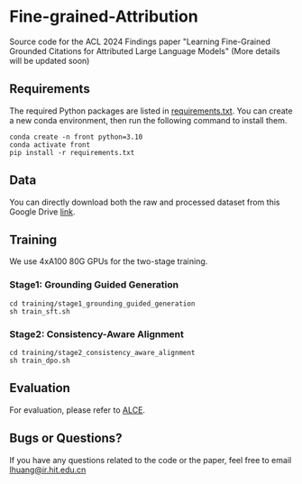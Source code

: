 # Fine-grained-Attribution

Source code for the ACL 2024 Findings paper "Learning Fine-Grained Grounded Citations for Attributed Large Language Models" (More details will be updated soon)
## Requirements
The required Python packages are listed in [requirements.txt](https://github.com/LuckyyySTA/Fine-grained-Attribution/blob/main/requirements.txt). You can create a new conda environment, then run the following command to install them.

```shell
conda create -n front python=3.10
conda activate front
pip install -r requirements.txt
```

## Data
You can directly download both the raw and processed dataset from this Google Drive [link](https://drive.google.com/drive/folders/1FYrmf2i0rpYcKxluA25Mw48yz1ufsHAI?usp=drive_link).

## Training
We use 4xA100 80G GPUs for the two-stage training.
### Stage1: Grounding Guided Generation

```
cd training/stage1_grounding_guided_generation
sh train_sft.sh
```
### Stage2: Consistency-Aware Alignment

```
cd training/stage2_consistency_aware_alignment
sh train_dpo.sh
```

## Evaluation
For evaluation, please refer to [ALCE](https://github.com/princeton-nlp/ALCE).

## Bugs or Questions?
If you have any questions related to the code or the paper, feel free to email [lhuang@ir.hit.edu.cn](lhuang@ir.hit.edu.cn)
